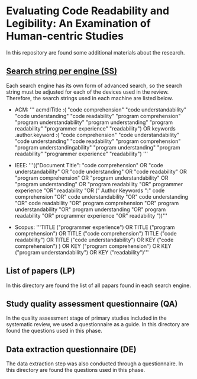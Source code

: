 # Evaluating Code Readability and Legibility: An Examination of Human-centric Studies
In this repository are found some additional materials about the research.

## [Search string per engine (SS)](/AllPhasesMergedPapers-Part1.md)

Each search engine has its own form of advanced search, so the search string must be adjusted for each of the devices used in the review. Therefore, the search strings used in each machine are listed below.

* ACM:
     '''
      acmdlTitle :( "code comprehension" "code understandability" "code understanding" "code readability" "program comprehension" "program understandability" "program understanding" "program readability" "programmer experience" "readability") OR keywords .author.keyword :( "code comprehension" "code understandability" "code understanding" "code readability" "program comprehension" "program understandingability" "program understanding" "program readability" "programmer experience" "readability")
 '''

* IEEE:
        '''(("Document Title": "code comprehension" OR "code understandability" OR "code understanding" OR "code readability" OR "program comprehension" OR "program understandability" OR "program understanding" OR "program readability "OR" programmer experience "OR" readability "OR (" Author Keywords ":" code comprehension "OR" code understandability "OR" code understanding "OR" code readability "OR" program comprehension "OR" program understandability "OR" program understanding "OR" program readability "OR" programmer experience "OR" readability "))'''

* Scopus:
         '''TITLE ("programmer experience") OR TITLE ("program comprehension") OR TITLE ("code comprehension") TITLE ("code readability") OR TITLE ("code understandability") OR KEY ("code comprehension") ) OR KEY ("program comprehension") OR KEY ("program understandability") OR KEY ("readability")'''

## List of papers (LP)
In this directory are found the list of all papars found in each search engine.

## Study quality assessment questionnaire (QA)
In the quality assessment stage of primary studies included in the systematic review, we used a questionnaire as a guide. In this directory are found the questions used in this phase.

## Data extraction questionnaire (DE)
The data extraction step was also conducted through a questionnaire. In this directory are found the questions used in this phase.  
